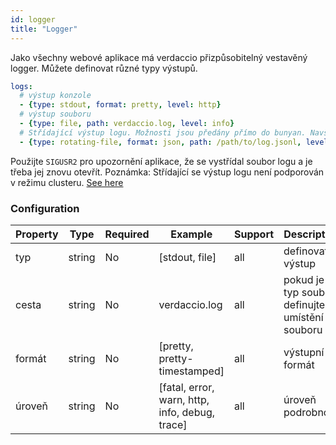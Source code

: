 ```yaml
---
id: logger
title: "Logger"
---
```

Jako všechny webové aplikace má verdaccio přizpůsobitelný vestavěný logger. Můžete definovat různé typy výstupů.

```yaml
logs:
  # výstup konzole
  - {type: stdout, format: pretty, level: http}
  # výstup souboru
  - {type: file, path: verdaccio.log, level: info}
  # Střídající výstup logu. Možnosti jsou předány přímo do bunyan. Navštivte: https://github.com/trentm/node-bunyan#stream-type-rotating-file
  - {type: rotating-file, format: json, path: /path/to/log.jsonl, level: http, options: {period: 1d}}
```

Použijte `SIGUSR2` pro upozornění aplikace, že se vystřídal soubor logu a je třeba jej znovu otevřít. Poznámka: Střídající se výstup logu není podporován v režimu clusteru. [See here](https://github.com/trentm/node-bunyan#stream-type-rotating-file)

### Configuration

| Property | Type   | Required | Example                                        | Support | Description                                     |
| -------- | ------ | -------- | ---------------------------------------------- | ------- | ----------------------------------------------- |
| typ      | string | No       | [stdout, file]                                 | all     | definovat výstup                                |
| cesta    | string | No       | verdaccio.log                                  | all     | pokud je typ soubor, definujte umístění souboru |
| formát   | string | No       | [pretty, pretty-timestamped]                   | all     | výstupní formát                                 |
| úroveň   | string | No       | [fatal, error, warn, http, info, debug, trace] | all     | úroveň podrobností                              |